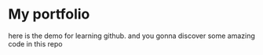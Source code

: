 # My portfolio
here is the demo for learning github. and you gonna discover some amazing code in this repo
